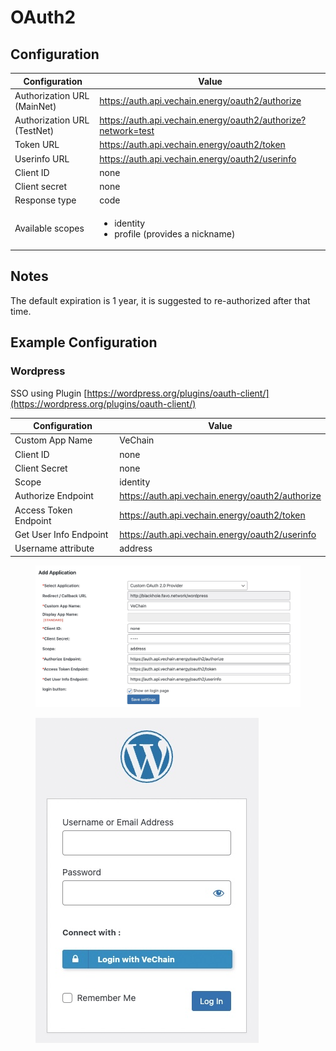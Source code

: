 # OAuth2

## Configuration

| Configuration               | Value                                                            |
| --------------------------- | ---------------------------------------------------------------- |
| Authorization URL (MainNet) | https://auth.api.vechain.energy/oauth2/authorize                 |
| Authorization URL (TestNet) | https://auth.api.vechain.energy/oauth2/authorize?network=test    |
| Token URL                   | https://auth.api.vechain.energy/oauth2/token                     |
| Userinfo URL                | https://auth.api.vechain.energy/oauth2/userinfo                  |
| Client ID                   | none                                                             |
| Client secret               | none                                                             |
| Response type               | code                                                             |
| Available scopes            | <ul><li>identity</li><li>profile (provides a nickname)</li></ul> |

## Notes

The default expiration is 1 year, it is suggested to re-authorized after that time.

## Example Configuration

### Wordpress

SSO using Plugin [https://wordpress.org/plugins/oauth-client/](https://wordpress.org/plugins/oauth-client/)

| Configuration          | Value                                            |
| ---------------------- | ------------------------------------------------ |
| Custom App Name        | VeChain                                          |
| Client ID              | none                                             |
| Client Secret          | none                                             |
| Scope                  | identity                                         |
| Authorize Endpoint     | https://auth.api.vechain.energy/oauth2/authorize |
| Access Token Endpoint  | https://auth.api.vechain.energy/oauth2/token     |
| Get User Info Endpoint | https://auth.api.vechain.energy/oauth2/userinfo  |
| Username attribute     | address                                          |

<div>

<figure><img src="../../.gitbook/assets/image.png" alt=""><figcaption></figcaption></figure>

 

<figure><img src="../../.gitbook/assets/image (25).png" alt=""><figcaption></figcaption></figure>

</div>
